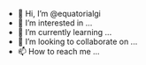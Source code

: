 - 👋 Hi, I’m @equatorialgi
- 👀 I’m interested in ...
- 🌱 I’m currently learning ...
- 💞️ I’m looking to collaborate on ...
- 📫 How to reach me ...

<!---
equatorialgi/equatorialgi is a ✨ special ✨ repository because its `README.md` (this file) appears on your GitHub profile.
You can click the Preview link to take a look at your changes.
--->
